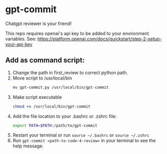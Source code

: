 # gpt-commit
Chatgpt reviewer is your friend!

This repo requires openai's api key to be added to your environment variables.
See: https://platform.openai.com/docs/quickstart/step-2-setup-your-api-key

## Add as command script:
1. Change the path in first_review to correct python path. 
1. Move script to /usr/local/bin
    ```bash
    mv gpt-commit.py /usr/local/bin/gpt-commit
    ```
1. Make script executable
    ```bash
    chmod +x /usr/local/bin/gpt-commit
    ```
1. Add the file location to your .bashrc or .zshrc file:
    ```bash
    export PATH=$PATH:/path/to/gpt-commit
    ```
1. Restart your terminal or run `source ~/.bashrc` or `source ~/.zshrc`
1. Run `gpt-commit <path-to-code-4-review>` in your terminal to see the help message.
